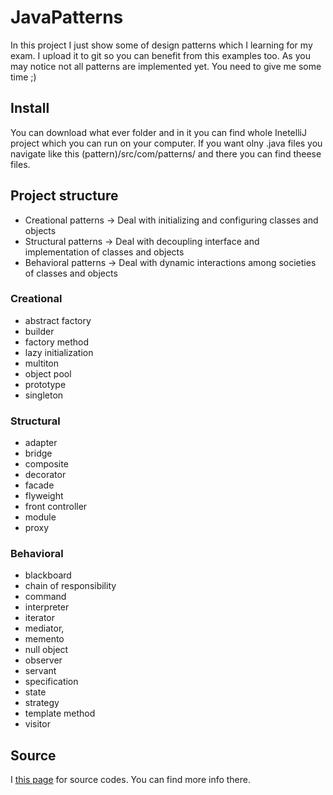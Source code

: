 # JavaPatterns

In this project I just show some of design patterns which I learning for my exam. I upload it to git so you can benefit from this examples too.
As you may notice not all patterns are implemented yet. You need to give me some time ;)

## Install

You can download what ever folder and in it you can find whole InetelliJ project which you can run on your computer.
If you want olny .java files you navigate like this (pattern)/src/com/patterns/ and there you can find theese files.

## Project structure

* Creational patterns ->
    Deal with initializing and configuring classes and objects
* Structural patterns ->
    Deal with decoupling interface and implementation of classes and objects
* Behavioral patterns ->
    Deal with dynamic interactions among societies of classes and objects


### Creational

- abstract factory
- builder
- factory method
- lazy initialization
- multiton
- object pool
- prototype
- singleton


### Structural

- adapter
- bridge
- composite
- decorator
- facade
- flyweight
- front controller
- module
- proxy


### Behavioral

- blackboard
- chain of responsibility
- command
- interpreter
- iterator
- mediator,
- memento
- null object
- observer
- servant
- specification
- state
- strategy
- template method
- visitor



## Source  

I [this page](https://www.tutorialspoint.com/design_pattern/) for source codes. You can find more info there.
